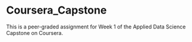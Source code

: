 # Coursera_Capstone
This is a peer-graded assignment for Week 1 of the Applied Data Science Capstone on Coursera. 
